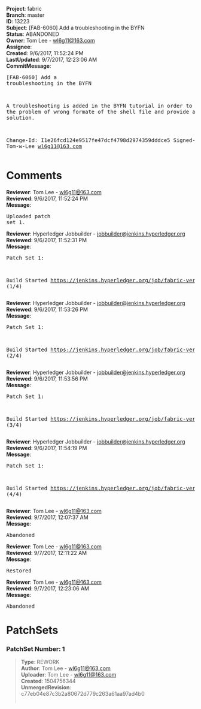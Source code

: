 <strong>Project</strong>: fabric<br><strong>Branch</strong>: master<br><strong>ID</strong>: 13223<br><strong>Subject</strong>: [FAB-6060] Add a troubleshooting in the BYFN<br><strong>Status</strong>: ABANDONED<br><strong>Owner</strong>: Tom Lee - wl6g11@163.com<br><strong>Assignee</strong>:<br><strong>Created</strong>: 9/6/2017, 11:52:24 PM<br><strong>LastUpdated</strong>: 9/7/2017, 12:23:06 AM<br><strong>CommitMessage</strong>:<br><pre>[FAB-6060] Add a troubleshooting in the BYFN

A troubleshooting is added in the BYFN tutorial in order to describe the problem of wrong formate of the shell file and provide a probably solution.

Change-Id: I1e26fcd124e9517fe47dcf4798d2974359dddce5
Signed-off-by: Tom-w-Lee <wl6g11@163.com>
</pre><h1>Comments</h1><strong>Reviewer</strong>: Tom Lee - wl6g11@163.com<br><strong>Reviewed</strong>: 9/6/2017, 11:52:24 PM<br><strong>Message</strong>: <pre>Uploaded patch set 1.</pre><strong>Reviewer</strong>: Hyperledger Jobbuilder - jobbuilder@jenkins.hyperledger.org<br><strong>Reviewed</strong>: 9/6/2017, 11:52:31 PM<br><strong>Message</strong>: <pre>Patch Set 1:

Build Started https://jenkins.hyperledger.org/job/fabric-verify-z/12145/ (1/4)</pre><strong>Reviewer</strong>: Hyperledger Jobbuilder - jobbuilder@jenkins.hyperledger.org<br><strong>Reviewed</strong>: 9/6/2017, 11:53:26 PM<br><strong>Message</strong>: <pre>Patch Set 1:

Build Started https://jenkins.hyperledger.org/job/fabric-verify-x86_64/16488/ (2/4)</pre><strong>Reviewer</strong>: Hyperledger Jobbuilder - jobbuilder@jenkins.hyperledger.org<br><strong>Reviewed</strong>: 9/6/2017, 11:53:56 PM<br><strong>Message</strong>: <pre>Patch Set 1:

Build Started https://jenkins.hyperledger.org/job/fabric-verify-behave-x86_64/10495/ (3/4)</pre><strong>Reviewer</strong>: Hyperledger Jobbuilder - jobbuilder@jenkins.hyperledger.org<br><strong>Reviewed</strong>: 9/6/2017, 11:54:19 PM<br><strong>Message</strong>: <pre>Patch Set 1:

Build Started https://jenkins.hyperledger.org/job/fabric-verify-end-2-end-x86_64/8070/ (4/4)</pre><strong>Reviewer</strong>: Tom Lee - wl6g11@163.com<br><strong>Reviewed</strong>: 9/7/2017, 12:07:37 AM<br><strong>Message</strong>: <pre>Abandoned</pre><strong>Reviewer</strong>: Tom Lee - wl6g11@163.com<br><strong>Reviewed</strong>: 9/7/2017, 12:11:22 AM<br><strong>Message</strong>: <pre>Restored</pre><strong>Reviewer</strong>: Tom Lee - wl6g11@163.com<br><strong>Reviewed</strong>: 9/7/2017, 12:23:06 AM<br><strong>Message</strong>: <pre>Abandoned</pre><h1>PatchSets</h1><h3>PatchSet Number: 1</h3><blockquote><strong>Type</strong>: REWORK<br><strong>Author</strong>: Tom Lee - wl6g11@163.com<br><strong>Uploader</strong>: Tom Lee - wl6g11@163.com<br><strong>Created</strong>: 1504756344<br><strong>UnmergedRevision</strong>: c77eb04e87c3b2a80672d779c263a61aa97ad4b0<br><br></blockquote>